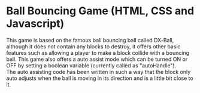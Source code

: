 # Ball Bouncing Game (HTML, CSS and Javascript)
<p>
  This game is based on the famous ball bouncing ball called DX-Ball, although it does not contain any blocks to destroy, it offers other basic features such as
  allowing a player to make a block collide with a bouncing ball. This game also offers a auto assist mode which can be turned ON or OFF by setting a boolean variable (currently called as "autoHandle").<br>
  The auto assisting code has been written in such a way that the block only auto adjusts when the ball is moving in its direction and is a little bit close to it.
</p>
